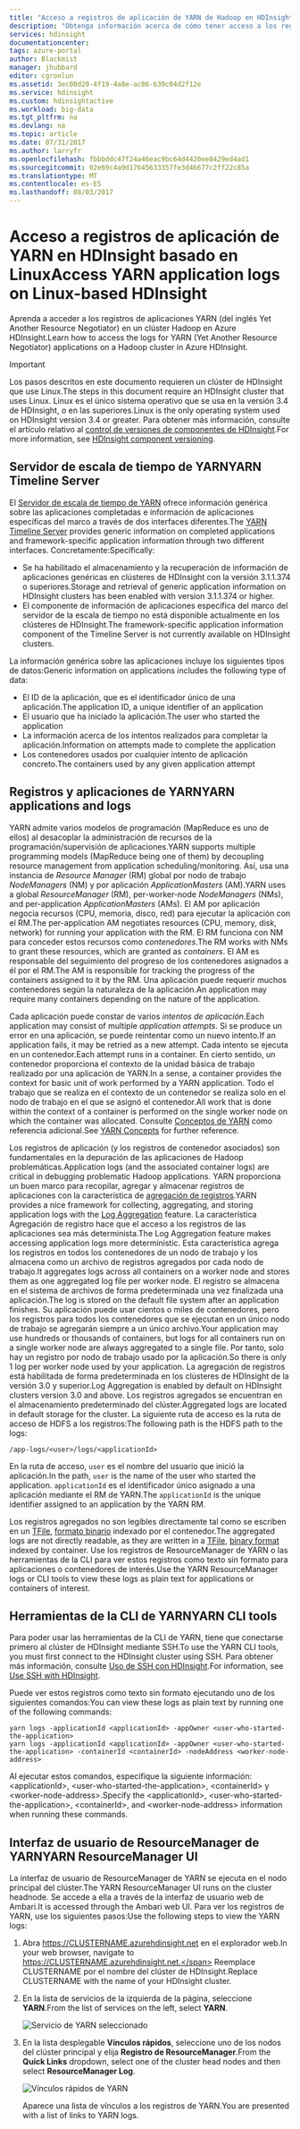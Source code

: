 ```yaml
---
title: "Acceso a registros de aplicación de YARN de Hadoop en HDInsight basado en Linux - Azure | Microsoft Docs"
description: "Obtenga información acerca de cómo tener acceso a los registros de aplicaciones de YARN en un clúster de HDInsight (Hadoop) basado en Linux, mediante la línea de comandos y un explorador web."
services: hdinsight
documentationcenter: 
tags: azure-portal
author: Blackmist
manager: jhubbard
editor: cgronlun
ms.assetid: 3ec08d20-4f19-4a8e-ac86-639c04d2f12e
ms.service: hdinsight
ms.custom: hdinsightactive
ms.workload: big-data
ms.tgt_pltfrm: na
ms.devlang: na
ms.topic: article
ms.date: 07/31/2017
ms.author: larryfr
ms.openlocfilehash: fbbbddc47f24a46eac9bc64d4420ee8429ed4ad1
ms.sourcegitcommit: 02e69c4a9d17645633357fe3d46677c2ff22c85a
ms.translationtype: MT
ms.contentlocale: es-ES
ms.lasthandoff: 08/03/2017
---
```

# <a name="access-yarn-application-logs-on-linux-based-hdinsight"></a><span data-ttu-id="80979-103">Acceso a registros de aplicación de YARN en HDInsight basado en Linux</span><span class="sxs-lookup"><span data-stu-id="80979-103">Access YARN application logs on Linux-based HDInsight</span></span>

<span data-ttu-id="80979-104">Aprenda a acceder a los registros de aplicaciones YARN (del inglés Yet Another Resource Negotiator) en un clúster Hadoop en Azure HDInsight.</span><span class="sxs-lookup"><span data-stu-id="80979-104">Learn how to access the logs for YARN (Yet Another Resource Negotiator) applications on a Hadoop cluster in Azure HDInsight.</span></span>

> [!IMPORTANT]
> <span data-ttu-id="80979-105">Los pasos descritos en este documento requieren un clúster de HDInsight que use Linux.</span><span class="sxs-lookup"><span data-stu-id="80979-105">The steps in this document require an HDInsight cluster that uses Linux.</span></span> <span data-ttu-id="80979-106">Linux es el único sistema operativo que se usa en la versión 3.4 de HDInsight, o en las superiores.</span><span class="sxs-lookup"><span data-stu-id="80979-106">Linux is the only operating system used on HDInsight version 3.4 or greater.</span></span> <span data-ttu-id="80979-107">Para obtener más información, consulte el artículo relativo al [control de versiones de componentes de HDInsight](hdinsight-component-versioning.md#hdinsight-windows-retirement).</span><span class="sxs-lookup"><span data-stu-id="80979-107">For more information, see [HDInsight component versioning](hdinsight-component-versioning.md#hdinsight-windows-retirement).</span></span>

## <span data-ttu-id="80979-108"><a name="YARNTimelineServer"></a>Servidor de escala de tiempo de YARN</span><span class="sxs-lookup"><span data-stu-id="80979-108"><a name="YARNTimelineServer"></a>YARN Timeline Server</span></span>

<span data-ttu-id="80979-109">El [Servidor de escala de tiempo de YARN](http://hadoop.apache.org/docs/r2.4.0/hadoop-yarn/hadoop-yarn-site/TimelineServer.html) ofrece información genérica sobre las aplicaciones completadas e información de aplicaciones específicas del marco a través de dos interfaces diferentes.</span><span class="sxs-lookup"><span data-stu-id="80979-109">The [YARN Timeline Server](http://hadoop.apache.org/docs/r2.4.0/hadoop-yarn/hadoop-yarn-site/TimelineServer.html) provides generic information on completed applications and framework-specific application information through two different interfaces.</span></span> <span data-ttu-id="80979-110">Concretamente:</span><span class="sxs-lookup"><span data-stu-id="80979-110">Specifically:</span></span>

* <span data-ttu-id="80979-111">Se ha habilitado el almacenamiento y la recuperación de información de aplicaciones genéricas en clústeres de HDInsight con la versión 3.1.1.374 o superiores.</span><span class="sxs-lookup"><span data-stu-id="80979-111">Storage and retrieval of generic application information on HDInsight clusters has been enabled with version 3.1.1.374 or higher.</span></span>
* <span data-ttu-id="80979-112">El componente de información de aplicaciones específica del marco del servidor de la escala de tiempo no está disponible actualmente en los clústeres de HDInsight.</span><span class="sxs-lookup"><span data-stu-id="80979-112">The framework-specific application information component of the Timeline Server is not currently available on HDInsight clusters.</span></span>

<span data-ttu-id="80979-113">La información genérica sobre las aplicaciones incluye los siguientes tipos de datos:</span><span class="sxs-lookup"><span data-stu-id="80979-113">Generic information on applications includes the following type of data:</span></span>

* <span data-ttu-id="80979-114">El ID de la aplicación, que es el identificador único de una aplicación.</span><span class="sxs-lookup"><span data-stu-id="80979-114">The application ID, a unique identifier of an application</span></span>
* <span data-ttu-id="80979-115">El usuario que ha iniciado la aplicación.</span><span class="sxs-lookup"><span data-stu-id="80979-115">The user who started the application</span></span>
* <span data-ttu-id="80979-116">La información acerca de los intentos realizados para completar la aplicación.</span><span class="sxs-lookup"><span data-stu-id="80979-116">Information on attempts made to complete the application</span></span>
* <span data-ttu-id="80979-117">Los contenedores usados por cualquier intento de aplicación concreto.</span><span class="sxs-lookup"><span data-stu-id="80979-117">The containers used by any given application attempt</span></span>

## <span data-ttu-id="80979-118"><a name="YARNAppsAndLogs"></a>Registros y aplicaciones de YARN</span><span class="sxs-lookup"><span data-stu-id="80979-118"><a name="YARNAppsAndLogs"></a>YARN applications and logs</span></span>

<span data-ttu-id="80979-119">YARN admite varios modelos de programación (MapReduce es uno de ellos) al desacoplar la administración de recursos de la programación/supervisión de aplicaciones.</span><span class="sxs-lookup"><span data-stu-id="80979-119">YARN supports multiple programming models (MapReduce being one of them) by decoupling resource management from application scheduling/monitoring.</span></span> <span data-ttu-id="80979-120">Así, usa una instancia de *Resource Manager* (RM) global por nodo de trabajo *NodeManagers* (NM) y por aplicación *ApplicationMasters* (AM).</span><span class="sxs-lookup"><span data-stu-id="80979-120">YARN uses a global *ResourceManager* (RM), per-worker-node *NodeManagers* (NMs), and per-application *ApplicationMasters* (AMs).</span></span> <span data-ttu-id="80979-121">El AM por aplicación negocia recursos (CPU, memoria, disco, red) para ejecutar la aplicación con el RM.</span><span class="sxs-lookup"><span data-stu-id="80979-121">The per-application AM negotiates resources (CPU, memory, disk, network) for running your application with the RM.</span></span> <span data-ttu-id="80979-122">El RM funciona con NM para conceder estos recursos como *contenedores*.</span><span class="sxs-lookup"><span data-stu-id="80979-122">The RM works with NMs to grant these resources, which are granted as *containers*.</span></span> <span data-ttu-id="80979-123">El AM es responsable del seguimiento del progreso de los contenedores asignados a él por el RM.</span><span class="sxs-lookup"><span data-stu-id="80979-123">The AM is responsible for tracking the progress of the containers assigned to it by the RM.</span></span> <span data-ttu-id="80979-124">Una aplicación puede requerir muchos contenedores según la naturaleza de la aplicación.</span><span class="sxs-lookup"><span data-stu-id="80979-124">An application may require many containers depending on the nature of the application.</span></span>

<span data-ttu-id="80979-125">Cada aplicación puede constar de varios *intentos de aplicación*.</span><span class="sxs-lookup"><span data-stu-id="80979-125">Each application may consist of multiple *application attempts*.</span></span> <span data-ttu-id="80979-126">Si se produce un error en una aplicación, se puede reintentar como un nuevo intento.</span><span class="sxs-lookup"><span data-stu-id="80979-126">If an application fails, it may be retried as a new attempt.</span></span> <span data-ttu-id="80979-127">Cada intento se ejecuta en un contenedor.</span><span class="sxs-lookup"><span data-stu-id="80979-127">Each attempt runs in a container.</span></span> <span data-ttu-id="80979-128">En cierto sentido, un contenedor proporciona el contexto de la unidad básica de trabajo realizado por una aplicación de YARN.</span><span class="sxs-lookup"><span data-stu-id="80979-128">In a sense, a container provides the context for basic unit of work performed by a YARN application.</span></span> <span data-ttu-id="80979-129">Todo el trabajo que se realiza en el contexto de un contenedor se realiza solo en el nodo de trabajo en el que se asignó el contenedor.</span><span class="sxs-lookup"><span data-stu-id="80979-129">All work that is done within the context of a container is performed on the single worker node on which the container was allocated.</span></span> <span data-ttu-id="80979-130">Consulte [Conceptos de YARN][YARN-concepts] como referencia adicional.</span><span class="sxs-lookup"><span data-stu-id="80979-130">See [YARN Concepts][YARN-concepts] for further reference.</span></span>

<span data-ttu-id="80979-131">Los registros de aplicación (y los registros de contenedor asociados) son fundamentales en la depuración de las aplicaciones de Hadoop problemáticas.</span><span class="sxs-lookup"><span data-stu-id="80979-131">Application logs (and the associated container logs) are critical in debugging problematic Hadoop applications.</span></span> <span data-ttu-id="80979-132">YARN proporciona un buen marco para recopilar, agregar y almacenar registros de aplicaciones con la característica de [agregación de registros][log-aggregation].</span><span class="sxs-lookup"><span data-stu-id="80979-132">YARN provides a nice framework for collecting, aggregating, and storing application logs with the [Log Aggregation][log-aggregation] feature.</span></span> <span data-ttu-id="80979-133">La característica Agregación de registro hace que el acceso a los registros de las aplicaciones sea más determinista.</span><span class="sxs-lookup"><span data-stu-id="80979-133">The Log Aggregation feature makes accessing application logs more deterministic.</span></span> <span data-ttu-id="80979-134">Esta característica agrega los registros en todos los contenedores de un nodo de trabajo y los almacena como un archivo de registros agregados por cada nodo de trabajo.</span><span class="sxs-lookup"><span data-stu-id="80979-134">It aggregates logs across all containers on a worker node and stores them as one aggregated log file per worker node.</span></span> <span data-ttu-id="80979-135">El registro se almacena en el sistema de archivos de forma predeterminada una vez finalizada una aplicación.</span><span class="sxs-lookup"><span data-stu-id="80979-135">The log is stored on the default file system after an application finishes.</span></span> <span data-ttu-id="80979-136">Su aplicación puede usar cientos o miles de contenedores, pero los registros para todos los contenedores que se ejecutan en un único nodo de trabajo se agregarán siempre a un único archivo.</span><span class="sxs-lookup"><span data-stu-id="80979-136">Your application may use hundreds or thousands of containers, but logs for all containers run on a single worker node are always aggregated to a single file.</span></span> <span data-ttu-id="80979-137">Por tanto, solo hay un registro por nodo de trabajo usado por la aplicación.</span><span class="sxs-lookup"><span data-stu-id="80979-137">So there is only 1 log per worker node used by your application.</span></span> <span data-ttu-id="80979-138">La agregación de registros está habilitada de forma predeterminada en los clústeres de HDInsight de la versión 3.0 y superior.</span><span class="sxs-lookup"><span data-stu-id="80979-138">Log Aggregation is enabled by default on HDInsight clusters version 3.0 and above.</span></span> <span data-ttu-id="80979-139">Los registros agregados se encuentran en el almacenamiento predeterminado del clúster.</span><span class="sxs-lookup"><span data-stu-id="80979-139">Aggregated logs are located in default storage for the cluster.</span></span> <span data-ttu-id="80979-140">La siguiente ruta de acceso es la ruta de acceso de HDFS a los registros:</span><span class="sxs-lookup"><span data-stu-id="80979-140">The following path is the HDFS path to the logs:</span></span>

    /app-logs/<user>/logs/<applicationId>

<span data-ttu-id="80979-141">En la ruta de acceso, `user` es el nombre del usuario que inició la aplicación.</span><span class="sxs-lookup"><span data-stu-id="80979-141">In the path, `user` is the name of the user who started the application.</span></span> <span data-ttu-id="80979-142">`applicationId` es el identificador único asignado a una aplicación mediante el RM de YARN.</span><span class="sxs-lookup"><span data-stu-id="80979-142">The `applicationId` is the unique identifier assigned to an application by the YARN RM.</span></span>

<span data-ttu-id="80979-143">Los registros agregados no son legibles directamente tal como se escriben en un [TFile][T-file], [formato binario][binary-format] indexado por el contenedor.</span><span class="sxs-lookup"><span data-stu-id="80979-143">The aggregated logs are not directly readable, as they are written in a [TFile][T-file], [binary format][binary-format] indexed by container.</span></span> <span data-ttu-id="80979-144">Use los registros de ResourceManager de YARN o las herramientas de la CLI para ver estos registros como texto sin formato para aplicaciones o contenedores de interés.</span><span class="sxs-lookup"><span data-stu-id="80979-144">Use the YARN ResourceManager logs or CLI tools to view these logs as plain text for applications or containers of interest.</span></span>

## <a name="yarn-cli-tools"></a><span data-ttu-id="80979-145">Herramientas de la CLI de YARN</span><span class="sxs-lookup"><span data-stu-id="80979-145">YARN CLI tools</span></span>

<span data-ttu-id="80979-146">Para poder usar las herramientas de la CLI de YARN, tiene que conectarse primero al clúster de HDInsight mediante SSH.</span><span class="sxs-lookup"><span data-stu-id="80979-146">To use the YARN CLI tools, you must first connect to the HDInsight cluster using SSH.</span></span> <span data-ttu-id="80979-147">Para obtener más información, consulte [Uso de SSH con HDInsight](hdinsight-hadoop-linux-use-ssh-unix.md).</span><span class="sxs-lookup"><span data-stu-id="80979-147">For information, see [Use SSH with HDInsight](hdinsight-hadoop-linux-use-ssh-unix.md).</span></span>

<span data-ttu-id="80979-148">Puede ver estos registros como texto sin formato ejecutando uno de los siguientes comandos:</span><span class="sxs-lookup"><span data-stu-id="80979-148">You can view these logs as plain text by running one of the following commands:</span></span>

    yarn logs -applicationId <applicationId> -appOwner <user-who-started-the-application>
    yarn logs -applicationId <applicationId> -appOwner <user-who-started-the-application> -containerId <containerId> -nodeAddress <worker-node-address>

<span data-ttu-id="80979-149">Al ejecutar estos comandos, especifique la siguiente información: &lt;applicationId>, &lt;user-who-started-the-application>, &lt;containerId> y &lt;worker-node-address>.</span><span class="sxs-lookup"><span data-stu-id="80979-149">Specify the &lt;applicationId>, &lt;user-who-started-the-application>, &lt;containerId>, and &lt;worker-node-address> information when running these commands.</span></span>

## <a name="yarn-resourcemanager-ui"></a><span data-ttu-id="80979-150">Interfaz de usuario de ResourceManager de YARN</span><span class="sxs-lookup"><span data-stu-id="80979-150">YARN ResourceManager UI</span></span>

<span data-ttu-id="80979-151">La interfaz de usuario de ResourceManager de YARN se ejecuta en el nodo principal del clúster.</span><span class="sxs-lookup"><span data-stu-id="80979-151">The YARN ResourceManager UI runs on the cluster headnode.</span></span> <span data-ttu-id="80979-152">Se accede a ella a través de la interfaz de usuario web de Ambari.</span><span class="sxs-lookup"><span data-stu-id="80979-152">It is accessed through the Ambari web UI.</span></span> <span data-ttu-id="80979-153">Para ver los registros de YARN, use los siguientes pasos:</span><span class="sxs-lookup"><span data-stu-id="80979-153">Use the following steps to view the YARN logs:</span></span>

1. <span data-ttu-id="80979-154">Abra https://CLUSTERNAME.azurehdinsight.net en el explorador web.</span><span class="sxs-lookup"><span data-stu-id="80979-154">In your web browser, navigate to https://CLUSTERNAME.azurehdinsight.net.</span></span> <span data-ttu-id="80979-155">Reemplace CLUSTERNAME por el nombre del clúster de HDInsight.</span><span class="sxs-lookup"><span data-stu-id="80979-155">Replace CLUSTERNAME with the name of your HDInsight cluster.</span></span>
2. <span data-ttu-id="80979-156">En la lista de servicios de la izquierda de la página, seleccione **YARN**.</span><span class="sxs-lookup"><span data-stu-id="80979-156">From the list of services on the left, select **YARN**.</span></span>

    ![Servicio de YARN seleccionado](./media/hdinsight-hadoop-access-yarn-app-logs-linux/yarnservice.png)
3. <span data-ttu-id="80979-158">En la lista desplegable **Vínculos rápidos**, seleccione uno de los nodos del clúster principal y elija **Registro de ResourceManager**.</span><span class="sxs-lookup"><span data-stu-id="80979-158">From the **Quick Links** dropdown, select one of the cluster head nodes and then select **ResourceManager Log**.</span></span>

    ![Vínculos rápidos de YARN](./media/hdinsight-hadoop-access-yarn-app-logs-linux/yarnquicklinks.png)

    <span data-ttu-id="80979-160">Aparece una lista de vínculos a los registros de YARN.</span><span class="sxs-lookup"><span data-stu-id="80979-160">You are presented with a list of links to YARN logs.</span></span>

[YARN-timeline-server]:http://hadoop.apache.org/docs/r2.4.0/hadoop-yarn/hadoop-yarn-site/TimelineServer.html
[log-aggregation]:http://hortonworks.com/blog/simplifying-user-logs-management-and-access-in-yarn/
[T-file]:https://issues.apache.org/jira/secure/attachment/12396286/TFile%20Specification%2020081217.pdf
[binary-format]:https://issues.apache.org/jira/browse/HADOOP-3315
[YARN-concepts]:http://hortonworks.com/blog/apache-hadoop-yarn-concepts-and-applications/

